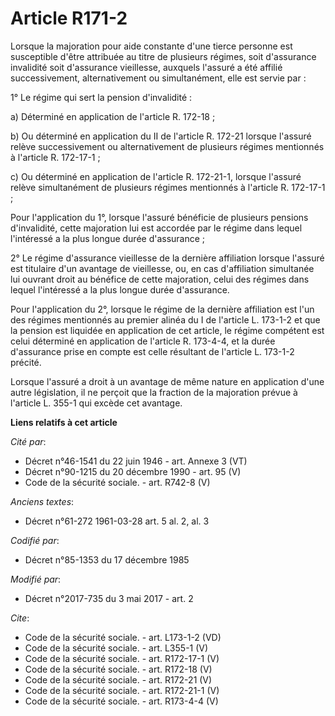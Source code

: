 # Article R171-2

Lorsque la majoration pour aide constante d'une tierce personne est susceptible d'être attribuée au titre de plusieurs
régimes, soit d'assurance invalidité soit d'assurance vieillesse, auxquels l'assuré a été affilié successivement,
alternativement ou simultanément, elle est servie par : 

1° Le régime qui sert la pension d'invalidité : 

a) Déterminé en application de l'article R. 172-18 ; 

b) Ou déterminé en application du II de l'article R. 172-21 lorsque l'assuré relève successivement ou alternativement de
plusieurs régimes mentionnés à l'article R. 172-17-1 ; 

c) Ou déterminé en application de l'article R. 172-21-1, lorsque l'assuré relève simultanément de plusieurs régimes
mentionnés à l'article R. 172-17-1 ; 

Pour l'application du 1°, lorsque l'assuré bénéficie de plusieurs pensions d'invalidité, cette majoration lui est accordée
par le régime dans lequel l'intéressé a la plus longue durée d'assurance ; 

2° Le régime d'assurance vieillesse de la dernière affiliation lorsque l'assuré est titulaire d'un avantage de vieillesse,
ou, en cas d'affiliation simultanée lui ouvrant droit au bénéfice de cette majoration, celui des régimes dans lequel
l'intéressé a la plus longue durée d'assurance. 

Pour l'application du 2°, lorsque le régime de la dernière affiliation est l'un des régimes mentionnés au premier alinéa du I
de l'article L. 173-1-2 et que la pension est liquidée en application de cet article, le régime compétent est celui déterminé
en application de l'article R. 173-4-4, et la durée d'assurance prise en compte est celle résultant de l'article L. 173-1-2
précité. 

Lorsque l'assuré a droit à un avantage de même nature en application d'une autre législation, il ne perçoit que la fraction
de la majoration prévue à l'article L. 355-1 qui excède cet avantage.

**Liens relatifs à cet article**

_Cité par_:

  - Décret n°46-1541 du 22 juin 1946 - art. Annexe 3 (VT)
  - Décret n°90-1215 du 20 décembre 1990 - art. 95 (V)
  - Code de la sécurité sociale. - art. R742-8 (V)

_Anciens textes_:

  - Décret n°61-272 1961-03-28 art. 5 al. 2, al. 3

_Codifié par_:

  - Décret n°85-1353 du 17 décembre 1985

_Modifié par_:

  - Décret n°2017-735 du 3 mai 2017 - art. 2

_Cite_:

  - Code de la sécurité sociale. - art. L173-1-2 (VD)
  - Code de la sécurité sociale. - art. L355-1 (V)
  - Code de la sécurité sociale. - art. R172-17-1 (V)
  - Code de la sécurité sociale. - art. R172-18 (V)
  - Code de la sécurité sociale. - art. R172-21 (V)
  - Code de la sécurité sociale. - art. R172-21-1 (V)
  - Code de la sécurité sociale. - art. R173-4-4 (V)

